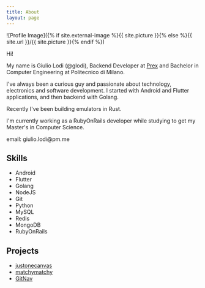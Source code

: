 ```yaml
---
title: About
layout: page
---
```

![Profile Image]({% if site.external-image %}{{ site.picture }}{% else %}{{ site.url }}/{{ site.picture }}{% endif %})

<p>Hi!</p>

<p>My name is Giulio Lodi (@glodi), Backend Developer at <a href="https://www.prex.it">Prex</a> and Bachelor in Computer Engineering at Politecnico di Milano.</p>

<p>I've always been a curious guy and passionate about technology, electronics and software development. 
I started with Android and Flutter applications, and then backend with Golang.<p>

<p>Recently I've been building emulators in Rust.</p>

<p>I'm currently working as a RubyOnRails developer while studying to get my Master's in Computer Science.</p>

<p>email: giulio.lodi@pm.me</p>

<h2>Skills</h2>

<ul class="skill-list">
	<li>Android</li>
	<li>Flutter</li>
	<li>Golang</li>
	<li>NodeJS</li>
	<li>Git</li>
	<li>Python</li>
	<li>MySQL</li>
	<li>Redis</li>
	<li>MongoDB</li>
	<li>RubyOnRails</li>
</ul>

<h2>Projects</h2>

<ul>
	<li><a href="https://github.com/GLodi/justonecanvas">justonecanvas</a></li>
	<li><a href="https://github.com/GLodi/matchymatchy">matchymatchy</a></li>
	<li><a href="https://github.com/GLodi/GitNav">GitNav</a></li>
</ul>

